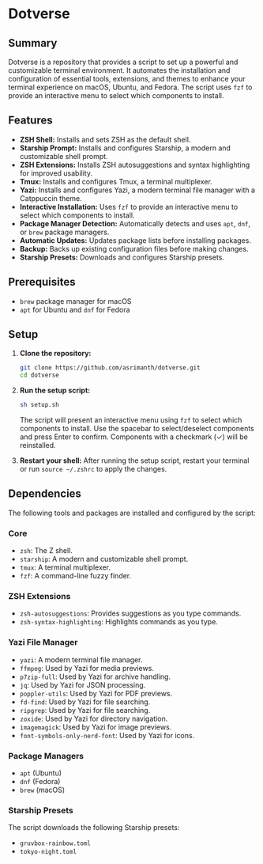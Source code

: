 # Dotverse

## Summary

Dotverse is a repository that provides a script to set up a powerful and customizable terminal environment. It automates the installation and configuration of essential tools, extensions, and themes to enhance your terminal experience on macOS, Ubuntu, and Fedora. The script uses `fzf` to provide an interactive menu to select which components to install.

## Features

-   **ZSH Shell:** Installs and sets ZSH as the default shell.
-   **Starship Prompt:** Installs and configures Starship, a modern and customizable shell prompt.
-   **ZSH Extensions:** Installs ZSH autosuggestions and syntax highlighting for improved usability.
-   **Tmux:** Installs and configures Tmux, a terminal multiplexer.
-   **Yazi:** Installs and configures Yazi, a modern terminal file manager with a Catppuccin theme.
-   **Interactive Installation:** Uses `fzf` to provide an interactive menu to select which components to install.
-   **Package Manager Detection:** Automatically detects and uses `apt`, `dnf`, or `brew` package managers.
-   **Automatic Updates:** Updates package lists before installing packages.
-   **Backup:** Backs up existing configuration files before making changes.
-   **Starship Presets:** Downloads and configures Starship presets.

## Prerequisites

-   `brew` package manager for macOS
-   `apt` for Ubuntu and `dnf` for Fedora

## Setup

1.  **Clone the repository:**
    ```bash
    git clone https://github.com/asrimanth/dotverse.git
    cd dotverse
    ```

2.  **Run the setup script:**
    ```bash
    sh setup.sh
    ```
    The script will present an interactive menu using `fzf` to select which components to install. Use the spacebar to select/deselect components and press Enter to confirm. Components with a checkmark (✓) will be reinstalled.

3.  **Restart your shell:**
    After running the setup script, restart your terminal or run `source ~/.zshrc` to apply the changes.

## Dependencies

The following tools and packages are installed and configured by the script:

### Core

-   `zsh`: The Z shell.
-   `starship`: A modern and customizable shell prompt.
-   `tmux`: A terminal multiplexer.
-   `fzf`: A command-line fuzzy finder.

### ZSH Extensions

-   `zsh-autosuggestions`: Provides suggestions as you type commands.
-   `zsh-syntax-highlighting`: Highlights commands as you type.

### Yazi File Manager

-   `yazi`: A modern terminal file manager.
-   `ffmpeg`: Used by Yazi for media previews.
-   `p7zip-full`: Used by Yazi for archive handling.
-   `jq`: Used by Yazi for JSON processing.
-   `poppler-utils`: Used by Yazi for PDF previews.
-   `fd-find`: Used by Yazi for file searching.
-   `ripgrep`: Used by Yazi for file searching.
-   `zoxide`: Used by Yazi for directory navigation.
-   `imagemagick`: Used by Yazi for image previews.
-   `font-symbols-only-nerd-font`: Used by Yazi for icons.

### Package Managers

-   `apt` (Ubuntu)
-   `dnf` (Fedora)
-   `brew` (macOS)

### Starship Presets

The script downloads the following Starship presets:

-   `gruvbox-rainbow.toml`
-   `tokyo-night.toml`
